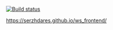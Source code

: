 [![Build status](https://ci.appveyor.com/api/projects/status/firi8ex2vjwna67a?svg=true)](https://ci.appveyor.com/project/SerzhDares/ws-frontend)

https://serzhdares.github.io/ws_frontend/